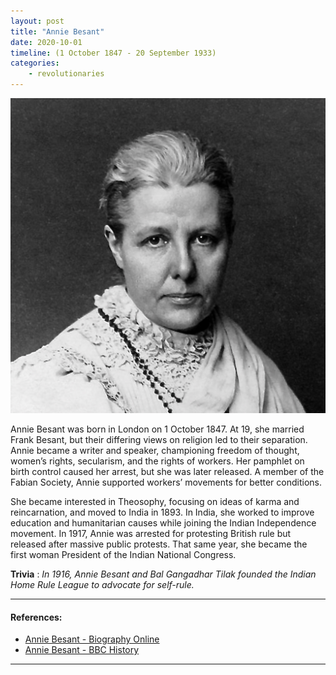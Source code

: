 ```yaml
---
layout: post
title: "Annie Besant"
date: 2020-10-01
timeline: (1 October 1847 - 20 September 1933)
categories:
    - revolutionaries
---
```


<img src="/images/Annie-Besant.jpeg" alt="Annie Besant Image" class="circular-img" />


Annie Besant was born in London on 1 October 1847. At 19, she married Frank Besant, but their differing views on religion led to their separation. Annie became a writer and speaker, championing freedom of thought, women’s rights, secularism, and the rights of workers. Her pamphlet on birth control caused her arrest, but she was later released. A member of the Fabian Society, Annie supported workers’ movements for better conditions.

She became interested in Theosophy, focusing on ideas of karma and reincarnation, and moved to India in 1893. In India, she worked to improve education and humanitarian causes while joining the Indian Independence movement. In 1917, Annie was arrested for protesting British rule but released after massive public protests. That same year, she became the first woman President of the Indian National Congress.

__Trivia__ : *In 1916, Annie Besant and Bal Gangadhar Tilak founded the Indian Home Rule League to advocate for self-rule.*

---

#### References:

- [Annie Besant - Biography Online](https://www.biographyonline.net/women/annie-besant.html)  
- [Annie Besant - BBC History](http://www.bbc.co.uk/history/historic_figures/besant_annie.shtml)

---